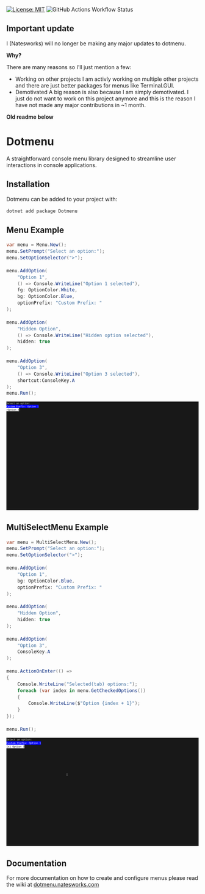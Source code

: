 [![License: MIT](https://img.shields.io/badge/License-MIT-yellow.svg)](https://opensource.org/licenses/MIT)
![GitHub Actions Workflow Status](https://img.shields.io/github/actions/workflow/status/dotmenu/dotmenu/dotnet.yml)

## Important update

I (Natesworks) will no longer be making any major updates to dotmenu.

**Why?**

There are many reasons so I'll just mention a few:

- Working on other projects
I am activly working on multiple other projects and there are just better packages for menus like Terminal.GUI.
- Demotivated
A big reason is also because I am simply demotivated. I just do not want to work on this project anymore and this is the reason I have not made any major contributions in ~1 month.

**Old readme below**

# Dotmenu
A straightforward console menu library designed to streamline user interactions in console applications.

## Installation
Dotmenu can be added to your project with:

```bash
dotnet add package Dotmenu
```

## Menu Example

```cs
var menu = Menu.New();
menu.SetPrompt("Select an option:");
menu.SetOptionSelector(">");

menu.AddOption(
    "Option 1",
    () => Console.WriteLine("Option 1 selected"),
    fg: OptionColor.White,
    bg: OptionColor.Blue,
    optionPrefix: "Custom Prefix: "
);

menu.AddOption(
    "Hidden Option",
    () => Console.WriteLine("Hidden option selected"),
    hidden: true
);

menu.AddOption(
    "Option 3",
    () => Console.WriteLine("Option 3 selected"),
    shortcut:ConsoleKey.A
);
menu.Run();
```
![](https://raw.githubusercontent.com/dotmenu/dotmenu/main/resources/screenshots/menu.png)

## MultiSelectMenu Example

```cs
var menu = MultiSelectMenu.New();
menu.SetPrompt("Select an option:");
menu.SetOptionSelector(">");

menu.AddOption(
    "Option 1",
    bg: OptionColor.Blue,
    optionPrefix: "Custom Prefix: "
);

menu.AddOption(
    "Hidden Option",
    hidden: true
);

menu.AddOption(
    "Option 3",
    ConsoleKey.A
);

menu.ActionOnEnter(() =>
{
    Console.WriteLine("Selected(tab) options:");
    foreach (var index in menu.GetCheckedOptions())
    {
        Console.WriteLine($"Option {index + 1}");
    }
});

menu.Run();
```

![](https://raw.githubusercontent.com/dotmenu/dotmenu/main/resources/screenshots/multiselectmenu.png)

## Documentation

For more documentation on how to create and configure menus please read the wiki at [dotmenu.natesworks.com](https://dotmenu.natesworks.com)
